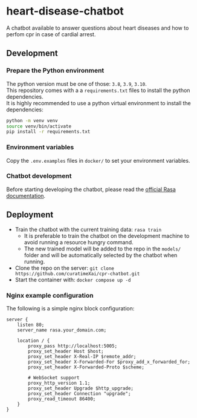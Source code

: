 # heart-disease-chatbot
A chatbot available to answer questions about heart diseases and how to perfom cpr in case of cardial arrest.  

## Development
### Prepare the Python environment
The python version must be one of those: `3.8`, `3.9`, `3.10`.  
This repository comes with a a `requirements.txt` files to install the python dependencies.  
It is highly recommended to use a python virtual environment to install the dependencies:  
```sh
python -m venv venv
source venv/bin/activate
pip install -r requirements.txt
```

### Environment variables
Copy the `.env.examples` files in `docker/` to set your environment variables.

### Chatbot development
Before starting developing the chatbot, please read the [official Rasa documentation](https://rasa.com/docs/rasa/).  

## Deployment
- Train the chatbot with the current training data: `rasa train`
  - It is preferable to train the chatbot on the development machine to avoid running a resource hungry command.
  - The new trained model will be added to the repo in the `models/` folder and will be automatically selected by the chatbot when running.
- Clone the repo on the server: `git clone https://github.com/curatimeXai/cpr-chatbot.git`
- Start the container with: `docker compose up -d`

### Nginx example configuration
The following is a simple nginx block configuration:
```
server {
    listen 80;
    server_name rasa.your_domain.com;

    location / {
        proxy_pass http://localhost:5005;
        proxy_set_header Host $host;
        proxy_set_header X-Real-IP $remote_addr;
        proxy_set_header X-Forwarded-For $proxy_add_x_forwarded_for;
        proxy_set_header X-Forwarded-Proto $scheme;

        # WebSocket support
        proxy_http_version 1.1;
        proxy_set_header Upgrade $http_upgrade;
        proxy_set_header Connection "upgrade";
        proxy_read_timeout 86400;
    }
}
```
